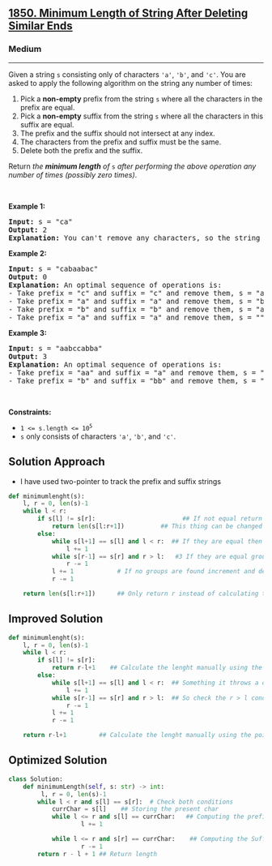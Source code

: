 <h2><a href="https://leetcode.com/problems/minimum-length-of-string-after-deleting-similar-ends">1850. Minimum Length of String After Deleting Similar Ends</a></h2><h3>Medium</h3><hr><p>Given a string <code>s</code> consisting only of characters <code>&#39;a&#39;</code>, <code>&#39;b&#39;</code>, and <code>&#39;c&#39;</code>. You are asked to apply the following algorithm on the string any number of times:</p>

<ol>
	<li>Pick a <strong>non-empty</strong> prefix from the string <code>s</code> where all the characters in the prefix are equal.</li>
	<li>Pick a <strong>non-empty</strong> suffix from the string <code>s</code> where all the characters in this suffix are equal.</li>
	<li>The prefix and the suffix should not intersect at any index.</li>
	<li>The characters from the prefix and suffix must be the same.</li>
	<li>Delete both the prefix and the suffix.</li>
</ol>

<p>Return <em>the <strong>minimum length</strong> of </em><code>s</code> <em>after performing the above operation any number of times (possibly zero times)</em>.</p>

<p>&nbsp;</p>
<p><strong class="example">Example 1:</strong></p>

<pre>
<strong>Input:</strong> s = &quot;ca&quot;
<strong>Output:</strong> 2
<strong>Explanation: </strong>You can&#39;t remove any characters, so the string stays as is.
</pre>

<p><strong class="example">Example 2:</strong></p>

<pre>
<strong>Input:</strong> s = &quot;cabaabac&quot;
<strong>Output:</strong> 0
<strong>Explanation:</strong> An optimal sequence of operations is:
- Take prefix = &quot;c&quot; and suffix = &quot;c&quot; and remove them, s = &quot;abaaba&quot;.
- Take prefix = &quot;a&quot; and suffix = &quot;a&quot; and remove them, s = &quot;baab&quot;.
- Take prefix = &quot;b&quot; and suffix = &quot;b&quot; and remove them, s = &quot;aa&quot;.
- Take prefix = &quot;a&quot; and suffix = &quot;a&quot; and remove them, s = &quot;&quot;.</pre>

<p><strong class="example">Example 3:</strong></p>

<pre>
<strong>Input:</strong> s = &quot;aabccabba&quot;
<strong>Output:</strong> 3
<strong>Explanation:</strong> An optimal sequence of operations is:
- Take prefix = &quot;aa&quot; and suffix = &quot;a&quot; and remove them, s = &quot;bccabb&quot;.
- Take prefix = &quot;b&quot; and suffix = &quot;bb&quot; and remove them, s = &quot;cca&quot;.
</pre>

<p>&nbsp;</p>
<p><strong>Constraints:</strong></p>

<ul>
	<li><code>1 &lt;= s.length &lt;= 10<sup>5</sup></code></li>
	<li><code>s</code> only consists of characters <code>&#39;a&#39;</code>, <code>&#39;b&#39;</code>, and <code>&#39;c&#39;</code>.</li>
</ul>


## Solution Approach 
* I have used two-pointer to track the prefix and suffix strings 
```python
def minimumlenght(s):
    l, r = 0, len(s)-1
    while l < r:
        if s[l] != s[r]:                        ## If not equal return
            return len(s[l:r+1])          ## This thing can be changed
        else:
            while s[l+1] == s[l] and l < r:  ## If they are equal then group the similar prefix
                l += 1
            while s[r-1] == s[r] and r > l:   #3 If they are equal group the similar suffix 
                r -= 1
            l += 1            # If no groups are found increment and decrement the pointers 
            r -= 1

    return len(s[l:r+1])      ## Only return r instead of calculating the length
```

## Improved Solution
```python 
def minimumlenght(s):
    l, r = 0, len(s)-1
    while l < r:
        if s[l] != s[r]:
            return r-l+1    ## Calculate the lenght manually using the pointer values 
        else:
            while s[l+1] == s[l] and l < r:  ## Something it throws a out of index error
                l += 1
            while s[r-1] == s[r] and r > l:  ## So check the r > l condition first before the equallity
                r -= 1
            l += 1
            r -= 1

    return r-l+1         ## Calculate the lenght manually using the pointer values 
```

## Optimized Solution
```python
class Solution:
    def minimumLength(self, s: str) -> int:
         l, r = 0, len(s)-1
        while l < r and s[l] == s[r]:  # Check both conditions
            currChar = s[l]    ## Storing the present char
            while l <= r and s[l] == currChar:   ## Computing the prefix lenght
                    l += 1

            while l <= r and s[r] == currChar:    ## Computing the Suffix length
                    r -= 1
        return r - l + 1 ## Return length
```

